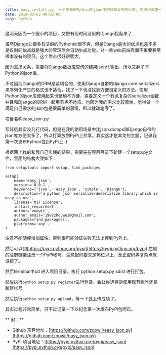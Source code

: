 ```yaml
---
title: easy_install.py, 一个简单的Python的json序列号和反序列化库, 同时记录第一次发布PyPi包
date: 2014-03-03 00:00:00
tags: Python
---
```

这两天因为一个很小的项目，又把有段时间没用的Django捡起来了

虽然Django让很多有洁癖的Pythonist很不爽，但是Django最大的优点也差不多是仅剩的优点就是强大的管理后台自动生成功能。对一些web前端界面不重要甚至根本没有的项目，这个优点很好很强大。

因为需求关系，需要将Django数据库查询的结果json化输出，所以又翻了下Python的json库。

不过因为Django的ORM是紧耦合的，使用Django自带的django.core.serializers来序列化产生的格式也不适合，找了一下也没找到方便自定义的方法。使用Python的json库使用起来也繁琐不方便，需要定义一个有点复杂的serializer函数并且和Django的ORM一起用有点不适应。也因为我的需求比较简单，觉得做一个满足自己需求的json包是很简单的事情，所以就动笔写了。

项目名称easy_json.py

写好后其实没几行代码，但是在我的使用场景中比json.dumps和Django自带的json库方便太多了，所以打算放到PyPi上共享。其实这才是本文的主题，记录我第一次发布Python包到PyPi上 :)

根据网上找的和我自己实践的结果，需要先在项目目录下新建一个setup.py文件，里面的结构大致如下：


    from setuptools import setup, find_packages
    
    setup(
        name='easy_json',
        version='0.0.1',
        keywords=('json', 'easy_json', 'simple', 'Django'),
        description='a python json serialize/deserialize library which is easy to use',
        license='MIT License',
        install_requires=[],
        author='zoowii',
        author_email='1992zhouwei@gmail.com',
        packages=find_packages(),
        platforms='any',
    )

注意不能随便增加属性，否则很可能验证失败无法上传到PyPi上。

然后可以到[https://pypi.python.org/pypi](https://pypi.python.org/pypi) 右侧的注册链接注册一个PyPi帐号，注意密码要求是16位以上，反正密码弄复杂点就没错了。

然后terminal中cd 进入项目目录。执行 python setup.py sdist  进行打包。

然后执行`python setup.py register`进行登录，会让你选择是使用现有帐号还是新建帐号

然后执行`python setup.py upload`，等一下就上传成功了。

其实过程非常简单，只不过记录一下以纪念第一次发布PyPi包而已。

** 附：**

* Github 项目地址：[https://github.com/zoowii/easy_json.py](https://github.com/zoowii/easy_json.py)
* PyPi 项目地址：[https://pypi.python.org/pypi/easy_json](https://pypi.python.org/pypi/easy_json)
